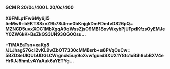 #### GCM R 20/0c/400 L 20/0c/400
**X9FMLp1Fw6My6jl5**<br/>**5eMw9+bEKTS8xvZ9b7Si4me0bKnjgkDmFDmtvD826pQ=**<br/>**MZNCD5uvxXOC1MbXgqA9qWssZjsO9MB18xvWxybPjUFpdKfzsOyEMJeY0ZW6kK+BsZkQS3UN93QG0Osu...**<br/><br/>
**+TiMAEaTsn+xaKg8**<br/>**/JLJhagS7GcI2vKL9wZbOT7330cMMBsrb+u8PVqOuCw=**<br/>**5BZDSeUlQUbUDGLCWrgnxk5uy9oXvwfgurdSXUX1Y8tc1oBih6cbBXV4eHrRJJ5hmLvAYaAuk6aYETYg...**